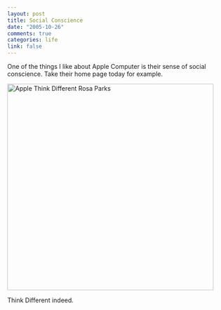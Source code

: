 ```yaml
--- 
layout: post
title: Social Conscience
date: "2005-10-26"
comments: true
categories: life
link: false
---
```

One of the things I like about Apple Computer is their sense of social conscience. Take their home page today for example.

<img src="http://zanshin.net/images/rosaparks.jpg" alt="Apple Think Different Rosa Parks" width="470" />

Think Different indeed.
